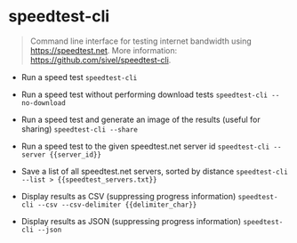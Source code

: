 # speedtest-cli
> Command line interface for testing internet bandwidth using https://speedtest.net.
> More information: <https://github.com/sivel/speedtest-cli>.

- Run a speed test
`speedtest-cli`

- Run a speed test without performing download tests
`speedtest-cli --no-download`

- Run a speed test and generate an image of the results (useful for sharing)
`speedtest-cli --share`

- Run a speed test to the given speedtest.net server id
`speedtest-cli --server {{server_id}}`

- Save a list of all speedtest.net servers, sorted by distance
`speedtest-cli --list > {{speedtest_servers.txt}}`

- Display results as CSV (suppressing progress information)
`speedtest-cli --csv --csv-delimiter {{delimiter_char}}`

- Display results as JSON (suppressing progress information)
`speedtest-cli --json`
